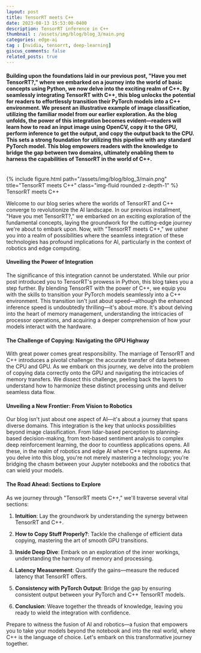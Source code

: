 ```yaml
---
layout: post
title: TensorRT meets C++
date: 2023-08-13 15:53:00-0400
description: TensorRT inference in C++
thumbnail : /assets/img/blog/blog_3/main.png
categories: edge-ai
tag : [nvidia, tensorrt, deep-learning]
giscus_comments: false
related_posts: true
---
```


#### Building upon the foundations laid in our previous post, "Have you met TensorRT?," where we embarked on a journey into the world of basic concepts using Python, we now delve into the exciting realm of C++. By seamlessly integrating TensorRT with C++, this blog unlocks the potential for readers to effortlessly transition their PyTorch models into a C++ environment. We present an illustrative example of image classification, utilizing the familiar model from our earlier exploration. As the blog unfolds, the power of this integration becomes evident—readers will learn how to read an input image using OpenCV, copy it to the GPU, perform inference to get the output, and copy the output back to the CPU. This sets a strong foundation for utilizing this pipeline with any standard PyTorch model. This blog empowers readers with the knowledge to bridge the gap between two domains, ultimately enabling them to harness the capabilities of TensorRT in the world of C++.

<br> 
<div class="row">
    <div class="col-sm mt-3 mt-md-0">
        {% include figure.html path="/assets/img/blog/blog_3/main.png" title="TensorRT meets C++" class="img-fluid rounded z-depth-1" %}
    </div>
</div>
<div class="caption">
    TensorRT meets C++
</div>


Welcome to our blog series where the worlds of TensorRT and C++ converge to revolutionize the AI landscape. In our previous installment, "Have you met TensorRT?," we embarked on an exciting exploration of the fundamental concepts, laying the groundwork for the cutting-edge journey we're about to embark upon. Now, with "TensorRT meets C++," we usher you into a realm of possibilities where the seamless integration of these technologies has profound implications for AI, particularly in the context of robotics and edge computing.

#### Unveiling the Power of Integration

The significance of this integration cannot be understated. While our prior post introduced you to TensorRT's prowess in Python, this blog takes you a step further. By blending TensorRT with the power of C++, we equip you with the skills to transition your PyTorch models seamlessly into a C++ environment. This transition isn't just about speed—although the enhanced inference speed is undoubtedly thrilling—it's about more. It's about delving into the heart of memory management, understanding the intricacies of processor operations, and acquiring a deeper comprehension of how your models interact with the hardware.

#### The Challenge of Copying: Navigating the GPU Highway

With great power comes great responsibility. The marriage of TensorRT and C++ introduces a pivotal challenge: the accurate transfer of data between the CPU and GPU. As we embark on this journey, we delve into the problem of copying data correctly onto the GPU and navigating the intricacies of memory transfers. We dissect this challenge, peeling back the layers to understand how to harmonize these distinct processing units and deliver seamless data flow.

#### Unveiling a New Frontier: From Vision to Robotics

Our blog isn't just about one aspect of AI—it's about a journey that spans diverse domains. This integration is the key that unlocks possibilities beyond image classification. From lidar-based perception to planning-based decision-making, from text-based sentiment analysis to complex deep reinforcement learning, the door to countless applications opens. All these, in the realm of robotics and edge AI where C++ reigns supreme. As you delve into this blog, you're not merely mastering a technology; you're bridging the chasm between your Jupyter notebooks and the robotics that can wield your models.

#### The Road Ahead: Sections to Explore

As we journey through "TensorRT meets C++," we'll traverse several vital sections:

1. **Intuition**: Lay the groundwork by understanding the synergy between TensorRT and C++.

2. **How to Copy Stuff Properly?**: Tackle the challenge of efficient data copying, mastering the art of smooth GPU transitions.

3. **Inside Deep Dive**: Embark on an exploration of the inner workings, understanding the harmony of memory and processing.

4. **Latency Measurement**: Quantify the gains—measure the reduced latency that TensorRT offers.

5. **Consistency with PyTorch Output**: Bridge the gap by ensuring consistent output between your PyTorch and C++ TensorRT models.

6. **Conclusion**: Weave together the threads of knowledge, leaving you ready to wield the integration with confidence.

Prepare to witness the fusion of AI and robotics—a fusion that empowers you to take your models beyond the notebook and into the real world, where C++ is the language of choice. Let's embark on this transformative journey together.


